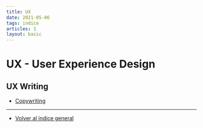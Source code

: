 ```yaml
---
title: UX
date: 2021-05-06
tags: indice
articles: 1
layout: basic
---
```


# UX - User Experience Design

## UX Writing

- [Copywriting](../00/copywriting)

***

- [Volver al índice general](../index)
